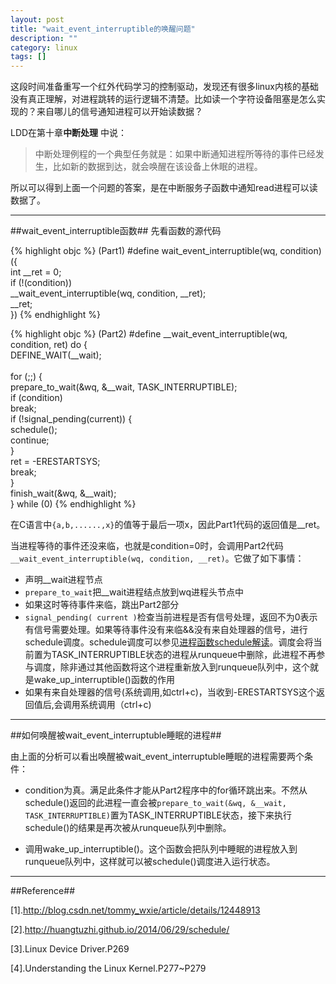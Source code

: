 ```yaml
---
layout: post
title: "wait_event_interruptible的唤醒问题"
description: ""
category: linux
tags: []
---
```

这段时间准备重写一个红外代码学习的控制驱动，发现还有很多linux内核的基础没有真正理解，对进程跳转的运行逻辑不清楚。比如读一个字符设备阻塞是怎么实现的？来自哪儿的信号通知进程可以开始读数据？

LDD在第十章**中断处理** 中说：

> 中断处理例程的一个典型任务就是：如果中断通知进程所等待的事件已经发生，比如新的数据到达，就会唤醒在该设备上休眠的进程。

所以可以得到上面一个问题的答案，是在中断服务子函数中通知read进程可以读数据了。

--------------------------------------------------------------------
##wait_event_interruptible函数##
先看函数的源代码

{% highlight objc %}
(Part1)
#define wait_event_interruptible(wq, condition)   \
({ \
    int __ret = 0;                  \
    if (!(condition))          \
        __wait_event_interruptible(wq, condition, __ret);  \
    __ret;   \
})
{% endhighlight %}

{% highlight objc %}
(Part2)
#define __wait_event_interruptible(wq, condition, ret)
    do { \
    DEFINE_WAIT(__wait);   \
                            \
    for (;;) {              \
        prepare_to_wait(&wq, &__wait, TASK_INTERRUPTIBLE); \
        if (condition)        \
            break;            \
        if (!signal_pending(current)) {    \
            schedule();       \
            continue;            \
        }                   \
        ret = -ERESTARTSYS;   \
        break;        \
    }                  \
    finish_wait(&wq, &__wait);   \
} while (0)
{% endhighlight %}


在C语言中`{a,b,......,x}`的值等于最后一项x，因此Part1代码的返回值是__ret。

当进程等待的事件还没来临，也就是condition=0时，会调用Part2代码`__wait_event_interruptible(wq, condition, __ret)`。它做了如下事情：

+ 声明__wait进程节点
+ `prepare_to_wait`把__wait进程结点放到wq进程头节点中
+ 如果这时等待事件来临，跳出Part2部分
+ `signal_pending( current )`检查当前进程是否有信号处理，返回不为0表示有信号需要处理。如果等待事件没有来临&&没有来自处理器的信号，进行schedule调度。schedule调度可以参见[进程函数schedule解读](http://huangtuzhi.github.io/2014/06/29/schedule)。调度会将当前置为TASK_INTERRUPTIBLE状态的进程从runqueue中删除，此进程不再参与调度，除非通过其他函数将这个进程重新放入到runqueue队列中，这个就是wake_up_interruptible()函数的作用
+ 如果有来自处理器的信号(系统调用,如ctrl+c)，当收到-ERESTARTSYS这个返回值后,会调用系统调用（ctrl+c)
------------------------------------------------------------------
##如何唤醒被wait_event_interruptuble睡眠的进程##

由上面的分析可以看出唤醒被wait_event_interruptuble睡眠的进程需要两个条件：

+ condition为真。满足此条件才能从Part2程序中的for循环跳出来。不然从schedule()返回的此进程一直会被`prepare_to_wait(&wq, &__wait, TASK_INTERRUPTIBLE)`置为TASK_INTERRUPTIBLE状态，接下来执行schedule()的结果是再次被从runqueue队列中删除。

+ 调用wake_up_interruptible()。这个函数会把队列中睡眠的进程放入到runqueue队列中，这样就可以被schedule()调度进入运行状态。


--------------------------------------------------------------------
##Reference##

[1].http://blog.csdn.net/tommy_wxie/article/details/12448913

[2].http://huangtuzhi.github.io/2014/06/29/schedule/

[3].Linux Device Driver.P269

[4].Understanding the Linux Kernel.P277~P279

